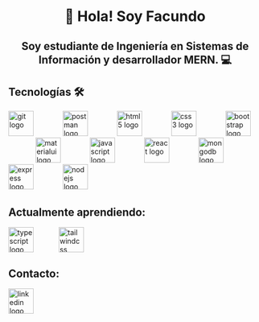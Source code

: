 <h1 align="center">👋 Hola! Soy Facundo</h1>

<h2 align="center">Soy estudiante de Ingeniería en Sistemas de Información y desarrollador MERN. 💻</h2>

<h2 align="left">Tecnologías 🛠️</h2>

<div align="left">
  <img src="https://cdn.simpleicons.org/git/F05032" height="50" alt="git logo"  />
  <img width="50" />
  <img src="https://cdn.simpleicons.org/postman/FF6C37" height="50" alt="postman logo"  />
  <img width="50" />
  <img src="https://cdn.simpleicons.org/html5/E34F26" height="50" alt="html5 logo"  />
  <img width="50" />
  <img src="https://cdn.simpleicons.org/css3/1572B6" height="50" alt="css3 logo"  />
  <img width="50" />
  <img src="https://cdn.simpleicons.org/bootstrap/7952B3" height="50" alt="bootstrap logo"  />
  <img width="50" />
  <img src="https://cdn.simpleicons.org/mui/007FFF" height="50" alt="materialui logo"  />
  <img width="50" />
  <img src="https://cdn.simpleicons.org/javascript/F7DF1E" height="50" alt="javascript logo"  />
  <img width="50" />
  <img src="https://cdn.simpleicons.org/react/61DAFB" height="50" alt="react logo"  />
  <img width="50" />
  <img src="https://cdn.simpleicons.org/mongodb/47A248" height="50" alt="mongodb logo"  />
  <img width="50" />
  <img src="https://cdn.simpleicons.org/express/000000" height="50" alt="express logo"  />
  <img width="50" />
  <img src="https://cdn.simpleicons.org/nodedotjs/339933" height="50" alt="nodejs logo"  />
</div>

<h2 align="left">Actualmente aprendiendo:</h2>

<div style="display: flex; align-items: center;">
  <img src="https://cdn.simpleicons.org/typescript/3178C6" height="50" alt="typescript logo"  />
  <img width="50" />
  <img src="https://cdn.simpleicons.org/tailwindcss/06B6D4" height="50" alt="tailwindcss logo"  />
</div>


<h2 align="left">Contacto:</h2>

<div align="left">
  <a href="https://www.linkedin.com/in/fnsantillan" target="_blank">
      <img src="https://cdn.simpleicons.org/linkedin/0A66C2" height="50" alt="linkedin logo"  />
  </a>
</div>
